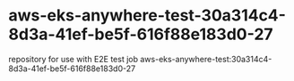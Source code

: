 # aws-eks-anywhere-test-30a314c4-8d3a-41ef-be5f-616f88e183d0-27
repository for use with E2E test job aws-eks-anywhere-test:30a314c4-8d3a-41ef-be5f-616f88e183d0-27
